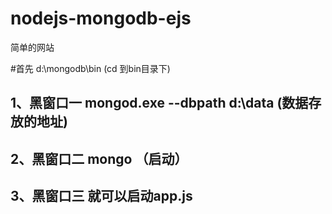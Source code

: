 # nodejs-mongodb-ejs
简单的网站

#首先 d:\\mongodb\bin  (cd 到bin目录下)
## 1、黑窗口一   mongod.exe  --dbpath  d:\data (数据存放的地址)
## 2、黑窗口二   mongo （启动）
## 3、黑窗口三   就可以启动app.js
